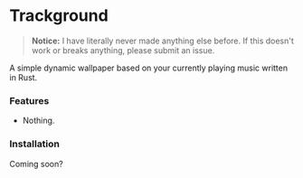 # Trackground

> **Notice:** I have literally never made anything else before. If this doesn't work or breaks anything, please submit an issue.

A simple dynamic wallpaper based on your currently playing music written in Rust.

### Features
- Nothing.

### Installation
Coming soon?
